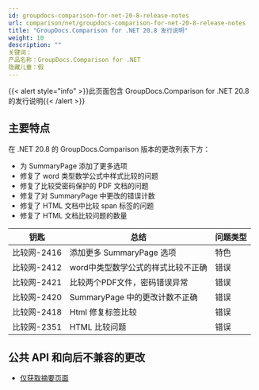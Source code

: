```yaml
---
id: groupdocs-comparison-for-net-20-8-release-notes
url: comparison/net/groupdocs-comparison-for-net-20-8-release-notes
title: "GroupDocs.Comparison for .NET 20.8 发行说明"
weight: 10
description: ""
关键词：
产品名称：GroupDocs.Comparison for .NET
隐藏儿童：假
---
```

{{< alert style="info" >}}此页面包含 GroupDocs.Comparison for .NET 20.8 的发行说明{{< /alert >}}

## 主要特点

在 .NET 20.8 的 GroupDocs.Comparison 版本的更改列表下方：
* 为 SummaryPage 添加了更多选项
* 修复了 word 类型数学公式中样式比较的问题
* 修复了比较受密码保护的 PDF 文档的问题
* 修复了对 SummaryPage 中更改的错误计数
* 修复了 HTML 文档中比较 span 标签的问题
* 修复了 HTML 文档比较问题的数量


|钥匙 |总结 |问题类型 |
| --- | --- | --- |
|比较网-2416 |添加更多 SummaryPage 选项 |特色 |
|比较网-2412 | word中类型数学公式的样式比较不正确|错误 |
|比较网-2421 |比较两个PDF文件，密码错误异常 |错误 |
|比较网-2420 | SummaryPage 中的更改计数不正确 |错误 |
|比较网-2418 | Html 修复<span>标签比较 |错误 |</span>
|比较网-2351 | HTML 比较问题 |错误 |


## 公共 API 和向后不兼容的更改

* [仅获取摘要页面](https://docs.groupdocs.com/comparison/net/get-only-summary-page/)



